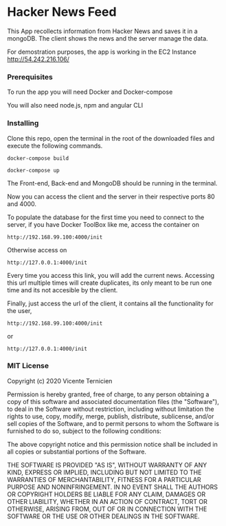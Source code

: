 # Hacker News Feed

This App recollects information from Hacker News and saves it in a mongoDB. The client shows the news and the server manage the data.

For demostration purposes, the app is working in the EC2 Instance http://54.242.216.106/

### Prerequisites

To run the app you will need Docker and Docker-compose

You will also need node.js, npm and angular CLI

### Installing

Clone this repo, open the terminal in the root of the downloaded files and execute the following commands.

```
docker-compose build

docker-compose up
```

The Front-end, Back-end and MongoDB should be running in the terminal.

Now you can access the client and the server in their respective ports 80 and 4000.

To populate the database for the first time you need to connect to the server, if you have Docker ToolBox like me, access the container on

```
http://192.168.99.100:4000/init
```
Otherwise access on
```
http://127.0.0.1:4000/init
```

Every time you access this link, you will add the current news. Accessing this url multiple times will create duplicates, its only meant to be run one time and its not accesible by the client.

Finally, just access the url of the client, it contains all the functionality for the user, 

```
http://192.168.99.100:4000/init
```
or
```
http://127.0.0.1:4000/init
```

### MIT License

Copyright (c) 2020 Vicente Ternicien

Permission is hereby granted, free of charge, to any person obtaining a copy
of this software and associated documentation files (the "Software"), to deal
in the Software without restriction, including without limitation the rights
to use, copy, modify, merge, publish, distribute, sublicense, and/or sell
copies of the Software, and to permit persons to whom the Software is
furnished to do so, subject to the following conditions:

The above copyright notice and this permission notice shall be included in all
copies or substantial portions of the Software.

THE SOFTWARE IS PROVIDED "AS IS", WITHOUT WARRANTY OF ANY KIND, EXPRESS OR
IMPLIED, INCLUDING BUT NOT LIMITED TO THE WARRANTIES OF MERCHANTABILITY,
FITNESS FOR A PARTICULAR PURPOSE AND NONINFRINGEMENT. IN NO EVENT SHALL THE
AUTHORS OR COPYRIGHT HOLDERS BE LIABLE FOR ANY CLAIM, DAMAGES OR OTHER
LIABILITY, WHETHER IN AN ACTION OF CONTRACT, TORT OR OTHERWISE, ARISING FROM,
OUT OF OR IN CONNECTION WITH THE SOFTWARE OR THE USE OR OTHER DEALINGS IN THE
SOFTWARE.

